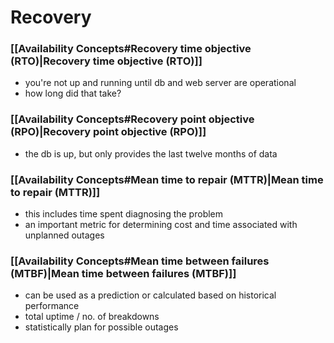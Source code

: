 # Recovery
### [[Availability Concepts#Recovery time objective (RTO)|Recovery time objective (RTO)]]
- you're not up and running until db and web server are operational
- how long did that take?
### [[Availability Concepts#Recovery point objective (RPO)|Recovery point objective (RPO)]]
- the db is up, but only provides the last twelve months of data
### [[Availability Concepts#Mean time to repair (MTTR)|Mean time to repair (MTTR)]]
- this includes time spent diagnosing the problem
- an important metric for determining cost and time associated with unplanned outages
### [[Availability Concepts#Mean time between failures (MTBF)|Mean time between failures (MTBF)]]
- can be used as a prediction or calculated based on historical performance
- total uptime / no. of breakdowns
- statistically plan for possible outages